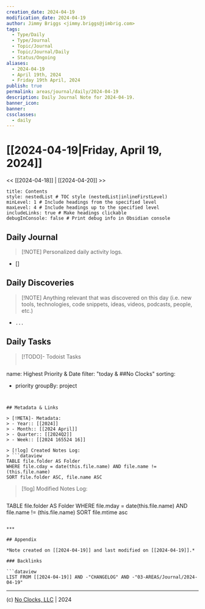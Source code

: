 ```yaml
---
creation_date: 2024-04-19
modification_date: 2024-04-19
author: Jimmy Briggs <jimmy.briggs@jimbrig.com>
tags:
  - Type/Daily
  - Type/Journal
  - Topic/Journal
  - Topic/Journal/Daily
  - Status/Ongoing
aliases:
  - 2024-04-19
  - April 19th, 2024
  - Friday 19th April, 2024
publish: true
permalink: areas/journal/daily/2024-04-19
description: Daily Journal Note for 2024-04-19.
banner_icon:
banner:
cssclasses:
  - daily
---
```



# [[2024-04-19|Friday, April 19, 2024]]

<< [[2024-04-18]] | [[2024-04-20]] >>

```table-of-contents
title: Contents 
style: nestedList # TOC style (nestedList|inlineFirstLevel)
minLevel: 1 # Include headings from the specified level
maxLevel: 4 # Include headings up to the specified level
includeLinks: true # Make headings clickable
debugInConsole: false # Print debug info in Obsidian console
```

## Daily Journal

> [!NOTE] Personalized daily activity logs.

- []

## Daily Discoveries

> [!NOTE] Anything relevant that was discovered on this day (i.e. new tools, technologies, code snippets, ideas, videos, podcasts, people, etc.)

- `...`

## Daily Tasks

> [!TODO]- Todoist Tasks
> ```todoist
name: Highest Priority & Date
filter: "today & ##No Clocks"
sorting:
   - priority
groupBy: project
```


## Metadata & Links

> [!META]- Metadata:
> - Year:: [[2024]]
> - Month:: [[2024 April]]
> - Quarter:: [[2024Q2]]
> - Week:: [[2024 165524 16]]

> [!log] Created Notes Log:
> ```dataview
TABLE file.folder AS Folder
WHERE file.cday = date(this.file.name) AND file.name != (this.file.name)
SORT file.folder ASC, file.name ASC
```

> [!log] Modified Notes Log:
> ```dataview
TABLE file.folder AS Folder
WHERE file.mday = date(this.file.name) AND file.name != (this.file.name)
SORT file.mtime asc
```

***

## Appendix

*Note created on [[2024-04-19]] and last modified on [[2024-04-19]].*

### Backlinks

```dataview
LIST FROM [[2024-04-19]] AND -"CHANGELOG" AND -"03-AREAS/Journal/2024-04-19"
```

***

(c) [No Clocks, LLC](https://github.com/noclocks) | 2024



